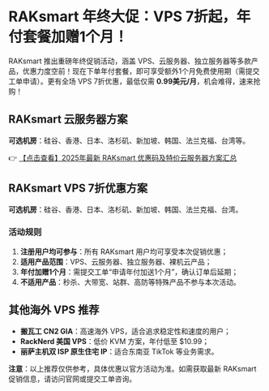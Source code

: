 # RAKsmart 年终大促：VPS 7折起，年付套餐加赠1个月！

RAKsmart 推出重磅年终促销活动，涵盖 VPS、云服务器、独立服务器等多款产品，优惠力度空前！现在下单年付套餐，即可享受额外1个月免费使用期（需提交工单申请）。更有全场 VPS 7折优惠，最低仅需 **0.99美元/月**，机会难得，速来抢购！

## RAKsmart 云服务器方案

**可选机房**：硅谷、香港、日本、洛杉矶、新加坡、韩国、法兰克福、台湾等。

👉 [【点击查看】2025年最新 RAKsmart 优惠码及特价云服务器方案汇总](https://bit.ly/raksmart)

## RAKsmart VPS 7折优惠方案

**可选机房**：硅谷、香港、日本、洛杉矶、新加坡、韩国、法兰克福、台湾。

### 活动规则

1. **注册用户均可参与**：所有 RAKsmart 用户均可享受本次促销优惠；
2. **适用产品范围**：VPS、云服务器、独立服务器、裸机云产品；
3. **年付加赠1个月**：需提交工单“申请年付加送1个月”，确认订单后延期；
4. **不适用产品**：秒杀、大带宽、站群、高防等特殊产品不参与本次活动。

## 其他海外 VPS 推荐

- **搬瓦工 CN2 GIA**：高速海外 VPS，适合追求稳定性和速度的用户；
- **RackNerd 美国 VPS**：低价 KVM 方案，年付低至 $10.99；
- **丽萨主机双 ISP 原生住宅 IP**：适合东南亚 TikTok 等业务需求。

**注意**：以上推荐仅供参考，具体优惠以官方活动为准。如需获取最新 RAKsmart 促销信息，请访问官网或提交工单咨询。